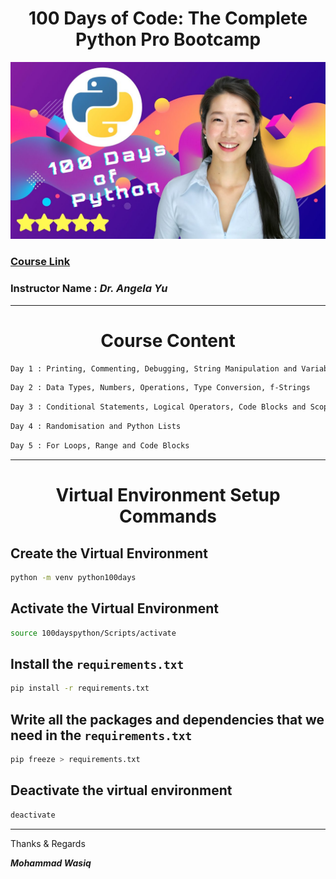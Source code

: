 <h1> <center> 100 Days of Code: The Complete Python Pro Bootcamp </center> </h1>

![image](https://github.com/MohammadWasiq0786/100-Days-of-Code-The-Complete-Python-Pro-Bootcamp/blob/main/100-days-python-bootcamp.jpg)

### [**Course Link**](https://www.udemy.com/course/100-days-of-code/)

### **Instructor Name :** ***Dr. Angela Yu*** 

----

<h1> <center> Course Content </center> </h1>

```bash
Day 1 : Printing, Commenting, Debugging, String Manipulation and Variables
```

```bash
Day 2 : Data Types, Numbers, Operations, Type Conversion, f-Strings
```

```bash
Day 3 : Conditional Statements, Logical Operators, Code Blocks and Scope
```

```bash
Day 4 : Randomisation and Python Lists
```

```bash
Day 5 : For Loops, Range and Code Blocks
```

----

<h1> <center> Virtual Environment Setup Commands </center> </h1>

## Create the Virtual Environment
```bash
python -m venv python100days
```

## Activate the Virtual  Environment
```bash
source 100dayspython/Scripts/activate
```

## Install the `requirements.txt`
```bash
pip install -r requirements.txt
```

## Write all the packages and dependencies that we need in the `requirements.txt`
```bash
pip freeze > requirements.txt
```

## Deactivate the virtual environment
```bash
deactivate
````

----

Thanks & Regards

***Mohammad Wasiq***

